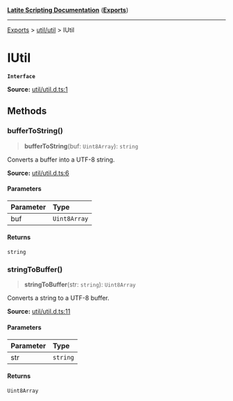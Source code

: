 [**Latite Scripting Documentation**](../../README.md) ([**Exports**](../../exports.md))

---

[Exports](../../exports.md) > [util/util](../index.md) > IUtil

# IUtil

**`Interface`**

**Source:** [util/util.d.ts:1](https://github.com/LatiteScripting/latitescripting.github.io/blob/feb6a18/definitions/util/util.d.ts#L1)

## Methods

### bufferToString()

> **bufferToString**(buf: `Uint8Array`): `string`

Converts a buffer into a UTF-8 string.

**Source:** [util/util.d.ts:6](https://github.com/LatiteScripting/latitescripting.github.io/blob/feb6a18/definitions/util/util.d.ts#L6)

#### Parameters

| Parameter | Type         |
| :-------- | :----------- |
| buf       | `Uint8Array` |

#### Returns

`string`

### stringToBuffer()

> **stringToBuffer**(str: `string`): `Uint8Array`

Converts a string to a UTF-8 buffer.

**Source:** [util/util.d.ts:11](https://github.com/LatiteScripting/latitescripting.github.io/blob/feb6a18/definitions/util/util.d.ts#L11)

#### Parameters

| Parameter | Type     |
| :-------- | :------- |
| str       | `string` |

#### Returns

`Uint8Array`
